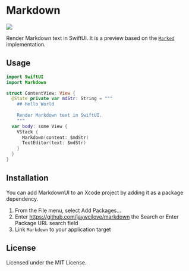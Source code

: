 Markdown
===

![](https://img.shields.io/badge/platform-macOS%20%7C%20iOS-lightgrey.svg)

Render Markdown text in SwiftUI. It is a preview based on the [`Marked`](https://github.com/markedjs/marked) implementation.

## Usage

```swift
import SwiftUI
import Markdown

struct ContentView: View {
  @State private var mdStr: String = """
    ## Hello World
    
    Render Markdown text in SwiftUI.
    """
  var body: some View {
    VStack {
      Markdown(content: $mdStr)
      TextEditor(text: $mdStr)
    }
  }
}
```

## Installation

You can add MarkdownUI to an Xcode project by adding it as a package dependency.

1. From the File menu, select Add Packages…
2. Enter https://github.com/jaywcjlove/markdown the Search or Enter Package URL search field
3. Link `Markdown` to your application target

## License

Licensed under the MIT License.
